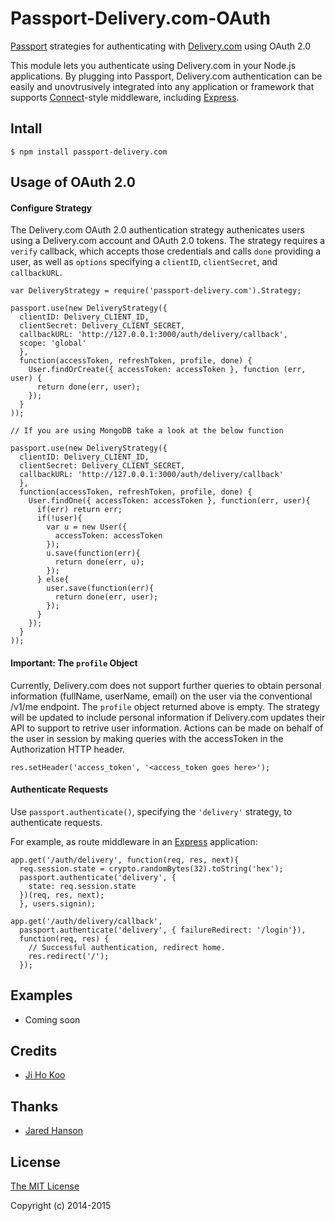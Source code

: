 # Passport-Delivery.com-OAuth

[Passport](http://passportjs.org/) strategies for authenticating with [Delivery.com](https://www.delivery.com/) using OAuth 2.0

This module lets you authenticate using Delivery.com in your Node.js applications.
By plugging into Passport, Delivery.com authentication can be easily and unovtrusively  integrated into any application or framework that supports [Connect](http://senchalabs.org/connect/)-style middleware, including [Express](http://expressjs.com/).

## Intall
    $ npm install passport-delivery.com

## Usage of OAuth 2.0

#### Configure Strategy

The Delivery.com OAuth 2.0 authentication strategy authenicates users using a Delivery.com
account and OAuth 2.0 tokens. The strategy requires a `verify` callback, which accepts those credentials
and calls `done` providing a user, as well as `options` specifying a `clientID`, `clientSecret`, and `callbackURL`.
    
    var DeliveryStrategy = require('passport-delivery.com').Strategy;
  
    passport.use(new DeliveryStrategy({
      clientID: Delivery_CLIENT_ID,
      clientSecret: Delivery_CLIENT_SECRET,
      callbackURL: 'http://127.0.0.1:3000/auth/delivery/callback',
      scope: 'global'
      },
      function(accessToken, refreshToken, profile, done) {
        User.findOrCreate({ accessToken: accessToken }, function (err, user) {
          return done(err, user);
        });
      }
    ));

    // If you are using MongoDB take a look at the below function

    passport.use(new DeliveryStrategy({
      clientID: Delivery_CLIENT_ID,
      clientSecret: Delivery_CLIENT_SECRET,
      callbackURL: 'http://127.0.0.1:3000/auth/delivery/callback'
      },
      function(accessToken, refreshToken, profile, done) {
        User.findOne({ accessToken: accessToken }, function(err, user){
          if(err) return err;
          if(!user){
            var u = new User({
              accessToken: accessToken
            });
            u.save(function(err){
              return done(err, u);
            });
          } else{
            user.save(function(err){
              return done(err, user);
            });
          }
        });
      }
    ));

#### Important: The `profile` Object
Currently, Delivery.com does not support further queries to obtain personal information (fullName, userName, email) on the user via the conventional /v1/me endpoint. The `profile` object returned above is empty. The strategy will be updated to include personal information if Delivery.com updates their API to support to retrive user information. Actions can be made on behalf of the user in session by making queries with the accessToken in the Authorization HTTP header.
    
    res.setHeader('access_token', '<access_token goes here>');

#### Authenticate Requests

Use `passport.authenticate()`, specifying the `'delivery'` strategy, to authenticate requests.

For example, as route middleware in an [Express](http://expressjs.com/)
application:

    app.get('/auth/delivery', function(req, res, next){
      req.session.state = crypto.randomBytes(32).toString('hex');
      passport.authenticate('delivery', {
        state: req.session.state
      })(req, res, next);
      }, users.signin);

    app.get('/auth/delivery/callback', 
      passport.authenticate('delivery', { failureRedirect: '/login'}), 
      function(req, res) {
        // Successful authentication, redirect home.
        res.redirect('/');
      });

## Examples

- Coming soon


## Credits

  - [Ji Ho Koo](http://github.com/jihokoo)

## Thanks
  - [Jared Hanson](https://github.com/jaredhanson)


## License

[The MIT License](http://opensource.org/licenses/MIT)

Copyright (c) 2014-2015









